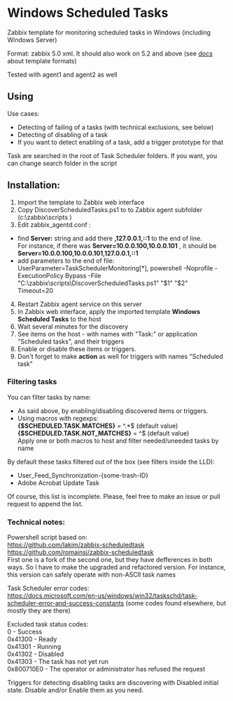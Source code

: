 # Windows Scheduled Tasks

Zabbix template for monitoring scheduled tasks in Windows (including Windows Server)

Format: zabbix 5.0 xml. It should also work on 5.2 and above (see [docs](https://www.zabbix.com/documentation/current/manual/xml_export_import/media) about template formats)

Tested with agent1 and agent2 as well

## Using

Use cases:
- Detecting of failing of a tasks (with technical exclusions, see below)
- Detecting of disabling of a task
- If you want to detect enabling of a task, add a trigger prototype for that

Task are searched in the root of Task Scheduler folders. If you want, you can change search folder in the script

## Installation:

1. Import the template to Zabbix web interface
2. Copy DiscoverScheduledTasks.ps1 to to Zabbix agent subfolder (c:\zabbix\scripts )
3. Edit zabbix_agentd.conf :
-  find **Server:** string and add there **,127.0.0.1,::1** to the end of line.<br>
For instance, if there was **Server=10.0.0.100,10.0.0.101** , it should be **Server=10.0.0.100,10.0.0.101,127.0.0.1,::1**
-  add parameters to the end of file:<br>
   UserParameter=TaskSchedulerMonitoring[*], powershell -Noprofile -ExecutionPolicy Bypass -File "C:\zabbix\scripts\DiscoverScheduledTasks.ps1" "$1" "$2"<br>
   Timeout=20<br>
4. Restart Zabbix agent service on this server
5. In Zabbix web interface, apply the imported template **Windows Scheduled Tasks** to the host
6. Wait several minutes for the discovery
7. See items on the host - with names with "Task:" or application "Scheduled tasks", and their triggers
8. Enable or disable these items or triggers.
9. Don't forget to make **action** as well for triggers with names "Scheduled task"

### Filtering tasks

You can filter tasks by name:
- As said above, by enabling/disabling discovered items or triggers.<br>
- Using macros with regexps:<br>
 **{$SCHEDULED.TASK.MATCHES}** = ^.*$ (default value)<br>
 **{$SCHEDULED.TASK.NOT_MATCHES}** = ^$ (default value)<br>
Apply one or both macros to host and filter needed/uneeded tasks by name

By default these tasks filtered out of the box (see filters inside the LLD):
- User_Feed_Synchronization-{some-trash-ID}<br>
- Adobe Acrobat Update Task

Of course, this list is incomplete. Please, feel free to make an issue or pull request to append the list.


### Technical notes:

Powershell script based on:<br>
https://github.com/Iakim/zabbix-scheduledtask<br>
https://github.com/romainsi/zabbix-scheduledtask<br>
First one is a fork of the second one, but they have defferences in both ways. So I have to make the upgraded and refactored version. For instance, this version can safely operate with non-ASCII task names

Task Scheduler error codes:<br>
https://docs.microsoft.com/en-us/windows/win32/taskschd/task-scheduler-error-and-success-constants
(some codes found elsewhere, but mostly they are there)

Excluded task status codes:<br>
0 - Success<br>
0x41300 - Ready<br>
0x41301 - Running<br>
0x41302 - Disabled<br>
0x41303 - The task has not yet run<br>
0x800710E0 - The operator or administrator has refused the request

Triggers for detecting disabling tasks are discovering with Disabled initial state. Disable and/or Enable them as you need.
